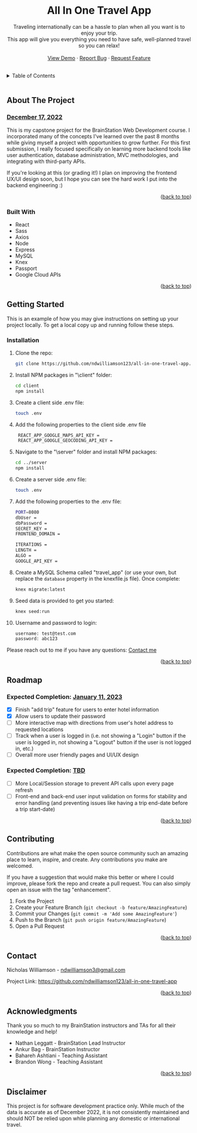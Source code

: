 <a id="readme-top"></a>
<br />

<div align="center">
  <h1 align="center">All In One Travel App</h1>
  <p align="center">
    Traveling internationally can be a hassle to plan when all you want is to enjoy your trip.<br />This app will give you everything you need to have safe, well-planned travel so you can relax!
    <br />
    <br />
    <a href="https://drive.google.com/drive/u/1/folders/1hD_Ht9XtXbjTcTPJv1mrE9ATRzhrkKQ1">View Demo</a>
    ·
    <a href="https://github.com/ndwilliamson123/all-in-one-travel-app/issues">Report Bug</a>
    ·
    <a href="https://github.com/ndwilliamson123/all-in-one-travel-app/issues">Request Feature</a>
  </p>
</div>

<!-- TABLE OF CONTENTS -->

<br />
<details>
  <summary>Table of Contents</summary>
  <ol>
    <li>
      <a href="#about-the-project">About The Project</a>
      <ul>
        <li><a href="#built-with">Built With</a></li>
      </ul>
    </li>
    <li>
      <a href="#getting-started">Getting Started</a>
      <ul>
        <li><a href="#installation">Installation</a></li>
      </ul>
    </li>
    <li><a href="#roadmap">Roadmap</a></li>
    <li><a href="#contributing">Contributing</a></li>
    <li><a href="#contact">Contact</a></li>
    <li><a href="#acknowledgments">Acknowledgments</a></li>
    <li><a href="#disclaimer">Disclaimer</a></li>
  </ol>
</details>
<br />

<!-- ABOUT THE PROJECT -->
## <a id="about-the-project"></a> About The Project

### <ins>December 17, 2022</ins>

This is my capstone project for the BrainStation Web Development course. I incorporated many of the concepts I've learned over the past 8 months while giving myself a project with opportunities to grow further. For this first submission, I really focused specifically on learning more backend tools like user authentication, database administration, MVC methodologies, and integrating with third-party APIs.

If you're looking at this (or grading it!) I plan on improving the frontend UX/UI design soon, but I hope you can see the hard work I put into the backend engineering :)

<p align="right">(<a href="#readme-top">back to top</a>)</p>

<!-- BUILT WITH -->

### <a id="built-with"></a> Built With 

- React
- Sass
- Axios
- Node
- Express
- MySQL
- Knex
- Passport
- Google Cloud APIs

<p align="right">(<a href="#readme-top">back to top</a>)</p>

<!-- GETTING STARTED -->

## <a id="getting-started"></a> Getting Started

This is an example of how you may give instructions on setting up your project locally.
To get a local copy up and running follow these steps.

### <a id="installation"></a> Installation

1. Clone the repo:
   ```sh
   git clone https://github.com/ndwilliamson123/all-in-one-travel-app.git
   ```
1. Install NPM packages in "\client" folder:
   ```sh
   cd client
   npm install
   ```
1. Create a client side .env file:
   ```sh
   touch .env
   ```
1. Add the following properties to the client side .env file
   ```sh
    REACT_APP_GOOGLE_MAPS_API_KEY = 
    REACT_APP_GOOGLE_GEOCODING_API_KEY = 
   ```
1. Navigate to the "\server" folder and install NPM packages:
   ```sh
   cd ../server
   npm install
   ```
1. Create a server side .env file:
   ```sh
   touch .env
   ```
1. Add the following properties to the .env file:
   ```sh
   PORT=8080
   dbUser =
   dbPassword =
   SECRET_KEY = 
   FRONTEND_DOMAIN = 

   ITERATIONS =
   LENGTH =
   ALGO =
   GOOGLE_API_KEY = 
   ```
1. Create a MySQL Schema called "travel_app" (or use your own, but replace the    `database` property in the knexfile.js file). Once complete:
   ```sh
   knex migrate:latest
   ```
1. Seed data is provided to get you started:
   ```sh
   knex seed:run
   ```
1. Username and password to login:
   ```sh
   username: test@test.com
   password: abc123
   ```

Please reach out to me if you have any questions: <a href="#contact">Contact me</a>

<p align="right">(<a href="#readme-top">back to top</a>)</p>

<!-- ROADMAP -->

## <a id="roadmap"></a> Roadmap

### Expected Completion: <ins>January 11, 2023</ins>

- [X] Finish "add trip" feature for users to enter hotel information
- [X] Allow users to update their password
- [ ] More interactive map with directions from user's hotel address to requested locations
- [ ] Track when a user is logged in (i.e. not showing a "Login" button if the user is logged in, not showing a "Logout" button if the user is not logged in, etc.)
- [ ] Overall more user friendly pages and UI/UX design

### Expected Completion: <ins>TBD</ins>

- [ ] More Local/Session storage to prevent API calls upon every page refresh
- [ ] Front-end and back-end user input validation on forms for stability and error handling (and preventing issues like having a trip end-date before a trip start-date)

<p align="right">(<a href="#readme-top">back to top</a>)</p>

<!-- CONTRIBUTING -->

## <a id="contributing"></a> Contributing

Contributions are what make the open source community such an amazing place to learn, inspire, and create. Any contributions you make are welcomed.

If you have a suggestion that would make this better or where I could improve, please fork the repo and create a pull request. You can also simply open an issue with the tag "enhancement".

1. Fork the Project
2. Create your Feature Branch (`git checkout -b feature/AmazingFeature`)
3. Commit your Changes (`git commit -m 'Add some AmazingFeature'`)
4. Push to the Branch (`git push origin feature/AmazingFeature`)
5. Open a Pull Request

<p align="right">(<a href="#readme-top">back to top</a>)</p>

<!-- CONTACT -->

## <a id="contact"></a> Contact

Nicholas Williamson - ndwilliamson3@gmail.com

Project Link: https://github.com/ndwilliamson123/all-in-one-travel-app

<p align="right">(<a href="#readme-top">back to top</a>)</p>

<!-- ACKNOWLEDGMENTS -->

## <a id="acknowledgments"></a> Acknowledgments

Thank you so much to my BrainStation instructors and TAs for all their knowledge and help!

- Nathan Leggatt - BrainStation Lead Instructor
- Ankur Bag - BrainStation Instructor
- Bahareh Ashtiani - Teaching Assistant
- Brandon Wong - Teaching Assistant

<p align="right">(<a href="#readme-top">back to top</a>)</p>


## <a id="disclaimer"></a> Disclaimer

This project is for software development practice only. While much of the data is accurate as of December 2022, it is not consistently maintained and should NOT be relied upon while planning any domestic or international travel.